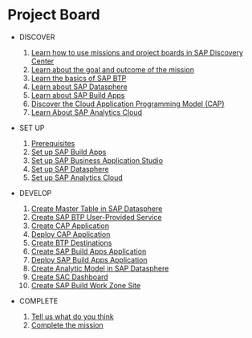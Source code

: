 # Project Board

* DISCOVER

    1. [Learn how to use missions and project boards in SAP Discovery Center](./documentation/discover/how-to-use-missions)
    2. [Learn about the goal and outcome of the mission](./documentation/discover/goal-and-outcome-of-mission)
    3. [Learn the basics of SAP BTP](./documentation/discover/sap-btp-basics)
    4. [Learn about SAP Datasphere](./documentation/discover/sap-datasphere)
    5. [Learn about SAP Build Apps](./documentation/discover/sap-build-apps)
    6. [Discover the Cloud Application Programming Model (CAP)](./documentation/discover/discover-cap)
    7. [Learn About SAP Analytics Cloud](./documentation/discover/sap-analytics-cloud)
   
* SET UP

    1. [Prerequisites](./documentation/set-up/mission-prerequisites/README.md)
    2. [Set up SAP Build Apps](./documentation/set-up/set-up-build-apps)
    3. [Set up SAP Business Application Studio](./documentation/set-up/set-up-business-application-studio)
    4. [Set up SAP Datasphere](./documentation/set-up/set-up-datasphere)
    5. [Set up SAP Analytics Cloud](./documentation/set-up/set-up-sac)

* DEVELOP

    1. [Create Master Table in SAP Datasphere](./documentation/develop/create-master-table)
    2. [Create SAP BTP User-Provided Service](./documentation/develop/create-user-provided-service)
    3. [Create CAP Application](./documentation/develop/create-cap-application)  
    4. [Deploy CAP Application](./documentation/develop/deploy-cap-application)
    5. [Create BTP Destinations](./documentation/develop/create-btp-destination)
    6. [Create SAP Build Apps Application](./documentation/develop/create-build-apps-app)
    7. [Deploy SAP Build Apps Application](./documentation/develop/deploy-build-apps-app)
    8. [Create Analytic Model in SAP Datasphere](./documentation/develop/create-analytic-model)
    9. [Create SAC Dashboard](./documentation/develop/create-sac-dashboard)
    10. [Create SAP Build Work Zone Site](./documentation/develop/create-work-zone-site)

* COMPLETE
    1. [Tell us what do you think](./documentation/complete/give-feedback)
    2. [Complete the mission](./documentation/complete/complete-mission)
